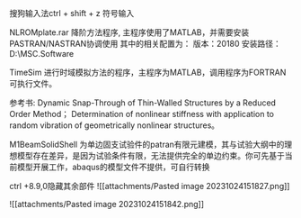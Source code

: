 搜狗输入法ctrl + shift + z 符号输入

NLROMplate.rar 降阶方法程序, 主程序使用了MATLAB，并需要安装PASTRAN/NASTRAN协调使用
其中的相关配置为：
版本：20180
安装路径：D:\\MSC.Software

TimeSim 进行时域模拟方法的程序，主程序为MATLAB，调用程序为FORTRAN可执行文件。

参考书:
Dynamic Snap-Through of Thin-Walled Structures by a Reduced Order Method；
Determination of nonlinear stiffness with application to random vibration of geometrically nonlinear structures。

M1BeamSolidShell 为单边固支试验件的patran有限元建模，其与试验大纲中的理想模型存在差异，是因为试验条件有限，无法提供完全的单边约束。你可先基于当前模型开展工作，abaqus的模型文件不提供，可自行转换



ctrl +8.9,0隐藏其余部件
![[attachments/Pasted image 20231024151827.png]]

![[attachments/Pasted image 20231024151842.png]]
